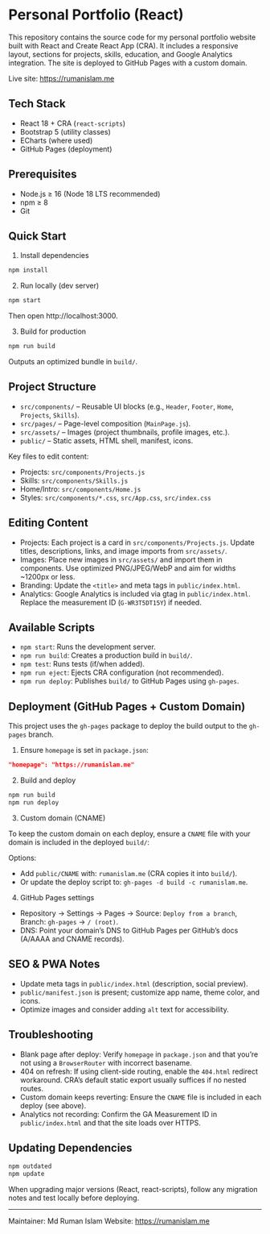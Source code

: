 # Personal Portfolio (React)

This repository contains the source code for my personal portfolio website built with React and Create React App (CRA). It includes a responsive layout, sections for projects, skills, education, and Google Analytics integration. The site is deployed to GitHub Pages with a custom domain.

Live site: https://rumanislam.me

## Tech Stack

- React 18 + CRA (`react-scripts`)
- Bootstrap 5 (utility classes)
- ECharts (where used)
- GitHub Pages (deployment)

## Prerequisites

- Node.js ≥ 16 (Node 18 LTS recommended)
- npm ≥ 8
- Git

## Quick Start

1) Install dependencies

```bash
npm install
```

2) Run locally (dev server)

```bash
npm start
```

Then open http://localhost:3000.

3) Build for production

```bash
npm run build
```

Outputs an optimized bundle in `build/`.

## Project Structure

- `src/components/` – Reusable UI blocks (e.g., `Header`, `Footer`, `Home`, `Projects`, `Skills`).
- `src/pages/` – Page-level composition (`MainPage.js`).
- `src/assets/` – Images (project thumbnails, profile images, etc.).
- `public/` – Static assets, HTML shell, manifest, icons.

Key files to edit content:

- Projects: `src/components/Projects.js`
- Skills: `src/components/Skills.js`
- Home/Intro: `src/components/Home.js`
- Styles: `src/components/*.css`, `src/App.css`, `src/index.css`

## Editing Content

- Projects: Each project is a card in `src/components/Projects.js`. Update titles, descriptions, links, and image imports from `src/assets/`.
- Images: Place new images in `src/assets/` and import them in components. Use optimized PNG/JPEG/WebP and aim for widths ~1200px or less.
- Branding: Update the `<title>` and meta tags in `public/index.html`.
- Analytics: Google Analytics is included via gtag in `public/index.html`. Replace the measurement ID (`G-WR3T5DT15Y`) if needed.

## Available Scripts

- `npm start`: Runs the development server.
- `npm run build`: Creates a production build in `build/`.
- `npm test`: Runs tests (if/when added).
- `npm run eject`: Ejects CRA configuration (not recommended).
- `npm run deploy`: Publishes `build/` to GitHub Pages using `gh-pages`.

## Deployment (GitHub Pages + Custom Domain)

This project uses the `gh-pages` package to deploy the build output to the `gh-pages` branch.

1) Ensure `homepage` is set in `package.json`:

```json
"homepage": "https://rumanislam.me"
```

2) Build and deploy

```bash
npm run build
npm run deploy
```

3) Custom domain (CNAME)

To keep the custom domain on each deploy, ensure a `CNAME` file with your domain is included in the deployed `build/`:

Options:
- Add `public/CNAME` with: `rumanislam.me` (CRA copies it into `build/`).
- Or update the deploy script to: `gh-pages -d build -c rumanislam.me`.

4) GitHub Pages settings

- Repository → Settings → Pages → Source: `Deploy from a branch`, Branch: `gh-pages` → `/ (root)`.
- DNS: Point your domain’s DNS to GitHub Pages per GitHub’s docs (A/AAAA and CNAME records).

## SEO & PWA Notes

- Update meta tags in `public/index.html` (description, social preview).
- `public/manifest.json` is present; customize app name, theme color, and icons.
- Optimize images and consider adding `alt` text for accessibility.

## Troubleshooting

- Blank page after deploy: Verify `homepage` in `package.json` and that you’re not using a `BrowserRouter` with incorrect basename.
- 404 on refresh: If using client-side routing, enable the `404.html` redirect workaround. CRA’s default static export usually suffices if no nested routes.
- Custom domain keeps reverting: Ensure the `CNAME` file is included in each deploy (see above).
- Analytics not recording: Confirm the GA Measurement ID in `public/index.html` and that the site loads over HTTPS.

## Updating Dependencies

```bash
npm outdated
npm update
```

When upgrading major versions (React, react-scripts), follow any migration notes and test locally before deploying.

---

Maintainer: Md Ruman Islam
Website: https://rumanislam.me

